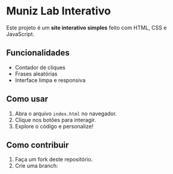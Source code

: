 # Muniz Lab Interativo

Este projeto é um **site interativo simples** feito com HTML, CSS e JavaScript.  

## Funcionalidades
- Contador de cliques
- Frases aleatórias
- Interface limpa e responsiva

## Como usar
1. Abra o arquivo `index.html` no navegador.
2. Clique nos botões para interagir.
3. Explore o código e personalize!

## Como contribuir
1. Faça um fork deste repositório.
2. Crie uma branch:
